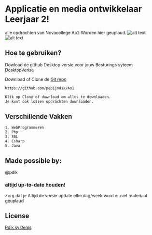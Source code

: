 # Applicatie en media ontwikkelaar Leerjaar 2!

alle opdrachten van Novacollege Ao2 Worden hier geuplaud.
![alt text](https://www.pdik.nl/portfolio/logopepijn.jpg)
![alt text](https://www.novacollege.nl/Content/img/logo.png)

## Hoe te gebruiken?

Dowload de github Desktop versie voor jouw Besturings syteem
[DesktopVerise](https://desktop.github.com)

Download of Clone de [Git repo](https://github.com/pepijndik/ao2)

```bash
https://github.com/pepijndik/Ao1

Klik op Clone of download om alles te downloaden.
Je kunt ook lossen opdrachten downloaden.
```

## Verschillende Vakken

```bash
1. WebProgrammeren
2. Php
3. SQL
4. Csharp
5. Java
```

## Made possible by:

@pdik

### altijd up-to-date houden!

Zorg dat je Altijd de versie update elke dag/week word er niet materiaal geuplaud

## License

[Pdik systems](https://pdik.nl/)
